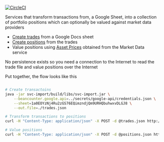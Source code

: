 [![CircleCI](https://circleci.com/gh/monowai/beancounter.svg?style=svg)](https://circleci.com/gh/monowai/beancounter)        

Services that transform transactions from, a Google Sheet, into a collection of portfolio positions which can optionally be valued against market data providers
    
* [Create trades](svc-import/README.md) from a Google Docs sheet
* [Create positions](svc-position/README.md) from the trades
* Value positions using [Asset Prices](svc-md/README.md) obtained from the Market Data service  
    
No persistence exists so you need a connection to the Internet to read the trade file and value positions over the Internet    

Put together, the flow looks like this

```bash

# Create transactoins
java -jar svc-import/build/libs/svc-import.jar \
    --beancounter.google.api=../secrets/google-api/credentials.json \
    --sheet=1a0EOYzNj4Ru2zGS76EQimzndjQm9URHQbuhwxvDLGJ8 \
    --out.file=./trades.json 

# Transform transactions to positions
curl -H "Content-Type: application/json" -X POST -d @trades.json http://localhost:9500/ > positions.json

# Value positions    
curl -H "Content-Type: application/json" -X POST -d @positions.json http://localhost:9500/value > valuedPositions.json

```

